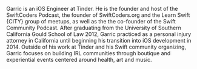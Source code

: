 Garric is an iOS Engineer at Tinder. He is the founder and host of the SwiftCoders Podcast, the founder of SwiftCoders.org and the Learn Swift {CITY} group of meetups, as well as the the co-founder of the Swift Community Podcast. After graduating from the University of Southern California Gould School of Law 2012, Garric practiced as a personal injury attorney in California until beginning his transition into iOS development in 2014. Outside of his work at Tinder and his Swift community organizing, Garric focuses on building IRL communities through boutique and experiential events centered around health, art and music.
